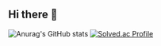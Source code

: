 ## Hi there 👋

![Anurag's GitHub stats](https://github-readme-stats.vercel.app/api?username=manmarru&theme=neon&show_icons=true&lacale=kr&count_private=true)
[![Solved.ac Profile](http://mazassumnida.wtf/api/v2/generate_badge?boj=123fish)](https://solved.ac/123fish/)
